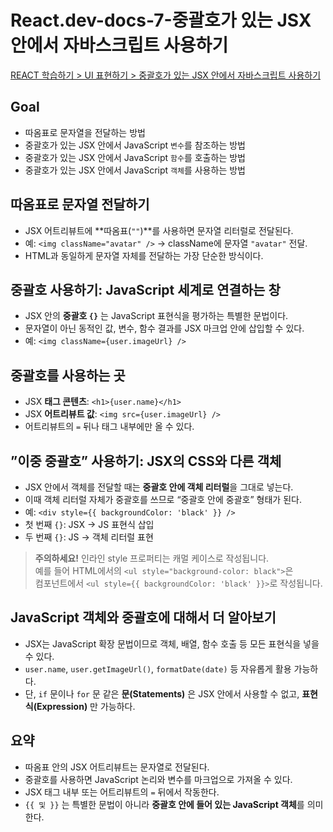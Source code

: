 # React.dev-docs-7-중괄호가 있는 JSX 안에서 자바스크립트 사용하기

[REACT 학습하기 > UI 표현하기 > 중괄호가 있는 JSX 안에서 자바스크립트 사용하기](https://ko.react.dev/learn/javascript-in-jsx-with-curly-braces)

## Goal

- 따옴표로 문자열을 전달하는 방법
- 중괄호가 있는 JSX 안에서 JavaScript `변수`를 참조하는 방법
- 중괄호가 있는 JSX 안에서 JavaScript `함수`를 호출하는 방법
- 중괄호가 있는 JSX 안에서 JavaScript `객체`를 사용하는 방법

## 따옴표로 문자열 전달하기

- JSX 어트리뷰트에 **따옴표(`""`)**를 사용하면 문자열 리터럴로 전달된다.
- 예: `<img className="avatar" />` → className에 문자열 `"avatar"` 전달.
- HTML과 동일하게 문자열 자체를 전달하는 가장 단순한 방식이다.

## 중괄호 사용하기: JavaScript 세계로 연결하는 창

- JSX 안의 **중괄호 `{}`** 는 JavaScript 표현식을 평가하는 특별한 문법이다.
- 문자열이 아닌 동적인 값, 변수, 함수 결과를 JSX 마크업 안에 삽입할 수 있다.
- 예: `<img className={user.imageUrl} />`

## 중괄호를 사용하는 곳

- JSX **태그 콘텐츠**: `<h1>{user.name}</h1>`
- JSX **어트리뷰트 값**: `<img src={user.imageUrl} />`
- 어트리뷰트의 `=` 뒤나 태그 내부에만 올 수 있다.

## ”이중 중괄호” 사용하기: JSX의 CSS와 다른 객체

- JSX 안에서 객체를 전달할 때는 **중괄호 안에 객체 리터럴**을 그대로 넣는다.
- 이때 객체 리터럴 자체가 중괄호를 쓰므로 “중괄호 안에 중괄호” 형태가 된다.
- 예: `<div style={{ backgroundColor: 'black' }} />`
- 첫 번째 `{}`: JSX → JS 표현식 삽입
- 두 번째 `{}`: JS → 객체 리터럴 표현

> **주의하세요!**
> 인라인 style 프로퍼티는 캐멀 케이스로 작성됩니다.  
> 예를 들어 HTML에서의 `<ul style="background-color: black">`은  
> 컴포넌트에서 `<ul style={{ backgroundColor: 'black' }}>`로 작성됩니다.

## JavaScript 객체와 중괄호에 대해서 더 알아보기

- JSX는 JavaScript 확장 문법이므로 객체, 배열, 함수 호출 등 모든 표현식을 넣을 수 있다.
- `user.name`, `user.getImageUrl()`, `formatDate(date)` 등 자유롭게 활용 가능하다.
- 단, `if` 문이나 `for` 문 같은 **문(Statements)** 은 JSX 안에서 사용할 수 없고, **표현식(Expression)** 만 가능하다.

## 요약

- 따옴표 안의 JSX 어트리뷰트는 문자열로 전달된다.
- 중괄호를 사용하면 JavaScript 논리와 변수를 마크업으로 가져올 수 있다.
- JSX 태그 내부 또는 어트리뷰트의 `=` 뒤에서 작동한다.
- `{{ 및 }}` 는 특별한 문법이 아니라 **중괄호 안에 들어 있는 JavaScript 객체**를 의미한다.
